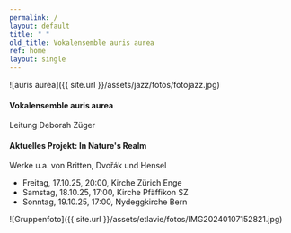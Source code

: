 ```yaml
---
permalink: /
layout: default
title: " "
old_title: Vokalensemble auris aurea
ref: home
layout: single
---
```


<!--
<figure>
    <img src="{{ site.url }}/assets/jazz/fotos/" alt="Foto" style="display:block; margin-left:auto; margin-right:auto">
    <figcaption>Höfner Volksblatt/Micha Brandstetter</figcaption>
</figure>
-->

![auris aurea]({{ site.url }}/assets/jazz/fotos/fotojazz.jpg)

#### Vokalensemble auris aurea

Leitung Deborah Züger

#### Aktuelles Projekt: In Nature's Realm

Werke u.a. von Britten, Dvořák und Hensel

- Freitag, 17.10.25, 20:00, Kirche Zürich Enge
- Samstag, 18.10.25, 17:00, Kirche Pfäffikon SZ
- Sonntag, 19.10.25, 17:00, Nydeggkirche Bern


![Gruppenfoto]({{ site.url }}/assets/etlavie/fotos/IMG20240107152821.jpg)